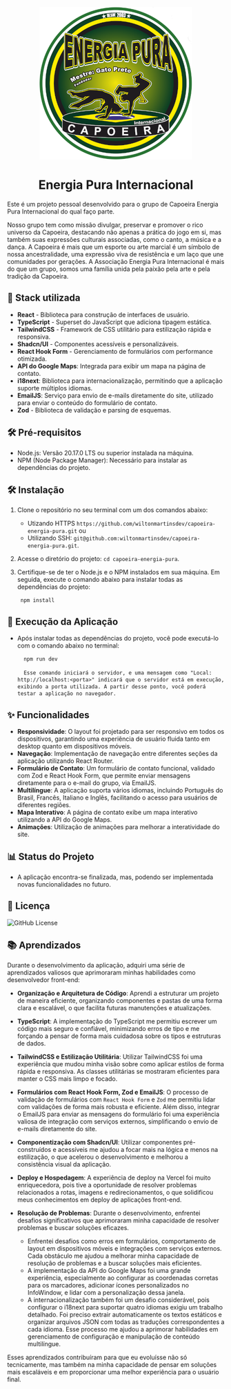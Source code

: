 <p align="center">
  <img src="src/assets/logoReadme.png" alt="Logo" />
</p>

<h1 align="center" >Energia Pura Internacional</h1>

Este é um projeto pessoal desenvolvido para o grupo de Capoeira Energia Pura Internacional do qual faço parte.

Nosso grupo tem como missão divulgar, preservar e promover o rico universo da Capoeira, destacando não apenas a prática do jogo em si, mas também suas expressões culturais associadas, como o canto, a música e a dança. A Capoeira é mais que um esporte ou arte marcial é um símbolo de nossa ancestralidade, uma expressão viva de resistência e um laço que une comunidades por gerações. A Associação Energia Pura Internacional é mais do que um grupo, somos uma família unida pela paixão pela arte e pela tradição da Capoeira.

## 🎨 Stack utilizada

-   **React** - Biblioteca para construção de interfaces de usuário.
-   **TypeScript** - Superset do JavaScript que adiciona tipagem estática.
-   **TailwindCSS** - Framework de CSS utilitário para estilização rápida e responsiva.
-   **Shadcn/UI** - Componentes acessíveis e personalizáveis.
-   **React Hook Form** - Gerenciamento de formulários com performance otimizada.
-   **API do Google Maps**: Integrada para exibir um mapa na página de contato.
-   **i18next**: Biblioteca para internacionalização, permitindo que a aplicação suporte múltiplos idiomas.
-   **EmailJS**: Serviço para envio de e-mails diretamente do site, utilizado para enviar o conteúdo do formulário de contato.
-   **Zod** - Biblioteca de validação e parsing de esquemas.

## 🛠️ Pré-requisitos

-   Node.js: Versão 20.17.0 LTS ou superior instalada na máquina.
-   NPM (Node Package Manager): Necessário para instalar as dependências do projeto.

## 🛠️ Instalação

1. Clone o repositório no seu terminal com um dos comandos abaixo:
    -   Utizando HTTPS `https://github.com/wiltonmartinsdev/capoeira-energia-pura.git` ou
    -   Utilizando SSH: `git@github.com:wiltonmartinsdev/capoeira-energia-pura.git`.

2. Acesse o diretório do projeto: `cd capoeira-energia-pura`.

3. Certifique-se de ter o Node.js e o NPM instalados em sua máquina. Em seguida, execute o comando abaixo para instalar todas as dependências do projeto:

        npm install

## 🚀 Execução da Aplicação

-   Após instalar todas as dependências do projeto, você pode executá-lo com o comando abaixo no terminal:

          npm run dev

          Esse comando iniciará o servidor, e uma mensagem como "Local: http://localhost:<porta>" indicará que o servidor está em execução, exibindo a porta utilizada. A partir desse ponto, você poderá testar a aplicação no navegador.

## ✨ Funcionalidades

-   **Responsividade**: O layout foi projetado para ser responsivo em todos os dispositivos, garantindo uma experiência de usuário fluida tanto em desktop quanto em dispositivos móveis.
-   **Navegação**: Implementação de navegação entre diferentes seções da aplicação utilizando React Router.
-   **Formulário de Contato**: Um formulário de contato funcional, validado com Zod e React Hook Form, que permite enviar mensagens diretamente para o e-mail do grupo, via EmailJS.
-   **Multilíngue**: A aplicação suporta vários idiomas, incluindo Português do Brasil, Francês, Italiano e Inglês, facilitando o acesso para usuários de diferentes regiões.
-   **Mapa Interativo**: A página de contato exibe um mapa interativo utilizando a API do Google Maps.
-   **Animações**: Utilização de animações para melhorar a interatividade do site.

## 📊 Status do Projeto

-   A aplicação encontra-se finalizada, mas, podendo ser implementada novas funcionalidades no futuro.

## 📄 Licença

![GitHub License](https://img.shields.io/github/license/wiltonmartinsdev/my-portfolio)

## 📚 Aprendizados

Durante o desenvolvimento da aplicação, adquiri uma série de aprendizados valiosos que aprimoraram minhas habilidades como desenvolvedor front-end:

-   **Organização e Arquitetura de Código**: Aprendi a estruturar um projeto de maneira eficiente, organizando componentes e pastas de uma forma clara e escalável, o que facilita futuras manutenções e atualizações.

-   **TypeScript**: A implementação do TypeScript me permitiu escrever um código mais seguro e confiável, minimizando erros de tipo e me forçando a pensar de forma mais cuidadosa sobre os tipos e estruturas de dados.

-   **TailwindCSS e Estilização Utilitária**: Utilizar TailwindCSS foi uma experiência que mudou minha visão sobre como aplicar estilos de forma rápida e responsiva. As classes utilitárias se mostraram eficientes para manter o CSS mais limpo e focado.

-   **Formulários com React Hook Form, Zod e EmailJS**: O processo de validação de formulários com `React Hook Form` e `Zod` me permitiu lidar com validações de forma mais robusta e eficiente. Além disso, integrar o EmailJS para enviar as mensagens do formulário foi uma experiência valiosa de integração com serviços externos, simplificando o envio de e-mails diretamente do site.

-   **Componentização com Shadcn/UI**: Utilizar componentes pré-construídos e acessíveis me ajudou a focar mais na lógica e menos na estilização, o que acelerou o desenvolvimento e melhorou a consistência visual da aplicação.

-   **Deploy e Hospedagem**: A experiência de deploy na Vercel foi muito enriquecedora, pois tive a oportunidade de resolver problemas relacionados a rotas, imagens e redirecionamentos, o que solidificou meus conhecimentos em deploy de aplicações front-end.

-   **Resolução de Problemas**: Durante o desenvolvimento, enfrentei desafios significativos que aprimoraram minha capacidade de resolver problemas e buscar soluções eficazes.
    -   Enfrentei desafios como erros em formulários, comportamento de layout em dispositivos móveis e integrações com serviços externos. Cada obstáculo me ajudou a melhorar minha capacidade de resolução de problemas e a buscar soluções mais eficientes.
    -   A implementação da API do Google Maps foi uma grande experiência, especialmente ao configurar as coordenadas corretas para os marcadores, adicionar ícones personalizados no InfoWindow, e lidar com a personalização dessa janela.
    -   A internacionalização também foi um desafio considerável, pois configurar o i18next para suportar quatro idiomas exigiu um trabalho detalhado. Foi preciso extrair automaticamente os textos estáticos e organizar arquivos JSON com todas as traduções correspondentes a cada idioma. Esse processo me ajudou a aprimorar habilidades em gerenciamento de configuração e manipulação de conteúdo multilíngue.

Esses aprendizados contribuíram para que eu evoluísse não só tecnicamente, mas também na minha capacidade de pensar em soluções mais escaláveis e em proporcionar uma melhor experiência para o usuário final.
